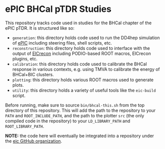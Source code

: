 # ePIC BHCal pTDR Studies

This repository tracks code used in studies for the BHCal chapter of
the ePIC pTDR. It is structured like so:

  - `generation`: this directory holds code used to run the
    DD4hep simulation of [ePIC](https://github.com/eic/epic)
    including steering files, shell scripts, etc.
  - `reconstruction`: this directory holds code used to interface
    with the output of [EICrecon](https://github.com/eic/EICrecon)
    including PODIO-based ROOT macros, EICrecon plugins, etc.
  - `calibration`: this directory holds code used to calibrate
    the BHCal response in various contexts, e.g. using TMVA
    to calibrate the energy of BHCal+BIC clusters.
  - `plotting`: this directory holds various ROOT macros
    used to generate plots.
  - `utility`: this directory holds a variety of useful tools
    like the `eic-build` script.

Before running, make sure to source `bin/bhcal-this.sh` from the
top directory of this repository. This will add the path to the
repository to your `PATH` and `ROOT_INCLUDE_PATH`, and the path
to the plotter `src` (the only compiled code in the repository)
to your `LD_LIBRARY_PATH` and `ROOT_LIBRARY_PATH`.

**NOTE:** the code here will eventually be integrated into a
repository under the [eic GitHub organization](https://github.com/eic).
